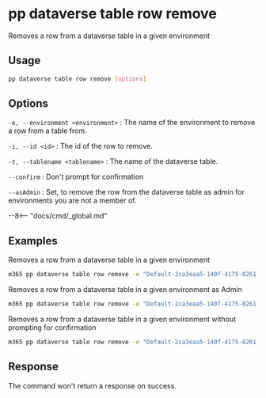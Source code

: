 # pp dataverse table row remove

Removes a row from a dataverse table in a given environment

## Usage

```sh
pp dataverse table row remove [options]
```

## Options

`-e, --environment <environment>`
: The name of the environment to remove a row from a table from.

`-i, --id <id>`
: The id of the row to remove.

`-t, --tablename <tablename>`
: The name of the dataverse table.

`--confirm`
: Don't prompt for confirmation

`--asAdmin`
: Set, to remove the row from the dataverse table as admin for environments you are not a member of.

--8<-- "docs/cmd/_global.md"

## Examples

Removes a row from a dataverse table in a given environment

```sh
m365 pp dataverse table row remove -e "Default-2ca3eaa5-140f-4175-8261-3272edf9f339" -t "aadusers" -i "21d01cf4-356c-ed11-9561-000d3a4bbea4"
```

Removes a row from a dataverse table in a given environment as Admin

```sh
m365 pp dataverse table row remove -e "Default-2ca3eaa5-140f-4175-8261-3272edf9f339" -t "aadusers" -i "21d01cf4-356c-ed11-9561-000d3a4bbea4" --asAdmin
```

Removes a row from a dataverse table in a given environment without prompting for confirmation

```sh
m365 pp dataverse table row remove -e "Default-2ca3eaa5-140f-4175-8261-3272edf9f339" -t "aadusers" -i "21d01cf4-356c-ed11-9561-000d3a4bbea4" --confirm
```

## Response

The command won't return a response on success.
